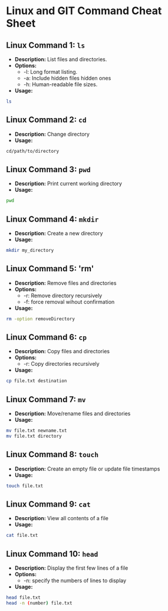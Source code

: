 # Linux and GIT Command Cheat Sheet 
## Linux Command 1: `ls`

- **Description:** List files and directories.
- **Options:**
  * -l: Long format listing.
  * -a: Include hidden files hidden ones
  * -h: Human-readable file sizes.
- **Usage:**
``` bash 
ls
 ```

## Linux Command 2: `cd`

- **Description:** Change directory
- **Usage:**
``` bash
cd/path/to/directory
 ```

## Linux Command 3: `pwd`

- **Description:** Print current working directory 
- **Usage:**
``` bash
pwd 
 ```

## Linux Command 4: `mkdir`

- **Description:** Create a new directory 
- **Usage:**
``` bash
mkdir my_directory
 ```

## Linux Command 5: 'rm'

- **Description:** Remove files and directories 
- **Options:**
  * -r: Remove directory recursively
  * -f: force removal wihout confirmation
- **Usage:**
``` bash
rm -option removeDirectory
 ```

## Linux Command 6: `cp`

- **Description:** Copy files and directories
- **Options:**
  * -r: Copy directories recursively 
- **Usage:**
``` bash
cp file.txt destination
 ```

## Linux Command 7: `mv`

- **Description:** Move/rename files and directories
- **Usage:**
``` bash
mv file.txt newname.txt
mv file.txt directory
 ```

## Linux Command 8: `touch`

- **Description:** Create an empty file or update file timestamps
- **Usage:**
``` bash
touch file.txt
 ```

## Linux Command 9: `cat`

- **Description:** View all contents of a file
- **Usage:**
``` bash
cat file.txt
 ```

## Linux Command 10: `head`

- **Description:** Display the first few lines of a file 
- **Options:**
  * -n: specify the numbers of lines to display
- **Usage:**
``` bash
head file.txt
head -n (number) file.txt
 ```

